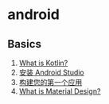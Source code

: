 # android

## Basics

1. [What is Kotlin?](./kotlin/README.md)
1. [安装 Android Studio](https://developer.android.com/studio/install.html)
1. [构建您的第一个应用](./training/basics/firstapp/README.md)
1. [What is Material Design?](./material-design/README.md)